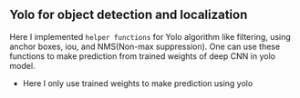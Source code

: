 ## Yolo for object detection and localization
Here I implemented `helper functions` for Yolo algorithm like filtering, using anchor boxes, iou, and NMS(Non-max suppression). One can use these functions to make prediction from trained weights of deep CNN in yolo model.
* Here I only use trained weights to make prediction using yolo
